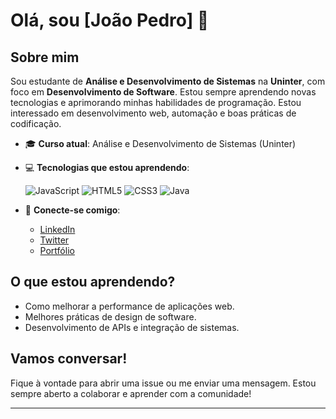 # Olá, sou [João Pedro] 👋

## Sobre mim

Sou estudante de **Análise e Desenvolvimento de Sistemas** na **Uninter**, com foco em **Desenvolvimento de Software**. Estou sempre aprendendo novas tecnologias e aprimorando minhas habilidades de programação. Estou interessado em desenvolvimento web, automação e boas práticas de codificação.

- 🎓 **Curso atual**: Análise e Desenvolvimento de Sistemas (Uninter)
- 💻 **Tecnologias que estou aprendendo**:
  
  ![JavaScript](https://img.shields.io/badge/JavaScript-F7DF1E?style=for-the-badge&logo=javascript&logoColor=black)
  ![HTML5](https://img.shields.io/badge/HTML5-E34F26?style=for-the-badge&logo=html5&logoColor=white)
  ![CSS3](https://img.shields.io/badge/CSS3-1572B6?style=for-the-badge&logo=css3&logoColor=white)
  ![Java](https://img.shields.io/badge/Java-007396?style=for-the-badge&logo=java&logoColor=white)

- 🔗 **Conecte-se comigo**:
  - [LinkedIn](https://www.linkedin.com/in/joao-dev-pedro/)
  - [Twitter](https://x.com/CodyDev22)
  - [Portfólio](link-do-seu-portfolio)

## O que estou aprendendo?

- Como melhorar a performance de aplicações web.
- Melhores práticas de design de software.
- Desenvolvimento de APIs e integração de sistemas.

## Vamos conversar!

Fique à vontade para abrir uma issue ou me enviar uma mensagem. Estou sempre aberto a colaborar e aprender com a comunidade!

---

